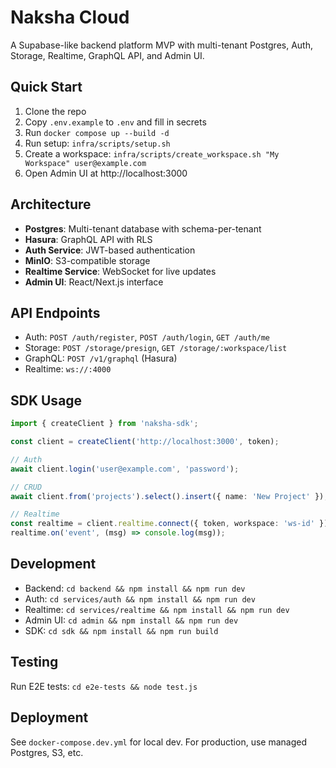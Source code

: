 # Naksha Cloud

A Supabase-like backend platform MVP with multi-tenant Postgres, Auth, Storage, Realtime, GraphQL API, and Admin UI.

## Quick Start

1. Clone the repo
2. Copy `.env.example` to `.env` and fill in secrets
3. Run `docker compose up --build -d`
4. Run setup: `infra/scripts/setup.sh`
5. Create a workspace: `infra/scripts/create_workspace.sh "My Workspace" user@example.com`
6. Open Admin UI at http://localhost:3000

## Architecture

- **Postgres**: Multi-tenant database with schema-per-tenant
- **Hasura**: GraphQL API with RLS
- **Auth Service**: JWT-based authentication
- **MinIO**: S3-compatible storage
- **Realtime Service**: WebSocket for live updates
- **Admin UI**: React/Next.js interface

## API Endpoints

- Auth: `POST /auth/register`, `POST /auth/login`, `GET /auth/me`
- Storage: `POST /storage/presign`, `GET /storage/:workspace/list`
- GraphQL: `POST /v1/graphql` (Hasura)
- Realtime: `ws://:4000`

## SDK Usage

```typescript
import { createClient } from 'naksha-sdk';

const client = createClient('http://localhost:3000', token);

// Auth
await client.login('user@example.com', 'password');

// CRUD
await client.from('projects').select().insert({ name: 'New Project' });

// Realtime
const realtime = client.realtime.connect({ token, workspace: 'ws-id' });
realtime.on('event', (msg) => console.log(msg));
```

## Development

- Backend: `cd backend && npm install && npm run dev`
- Auth: `cd services/auth && npm install && npm run dev`
- Realtime: `cd services/realtime && npm install && npm run dev`
- Admin UI: `cd admin && npm install && npm run dev`
- SDK: `cd sdk && npm install && npm run build`

## Testing

Run E2E tests: `cd e2e-tests && node test.js`

## Deployment

See `docker-compose.dev.yml` for local dev. For production, use managed Postgres, S3, etc.
